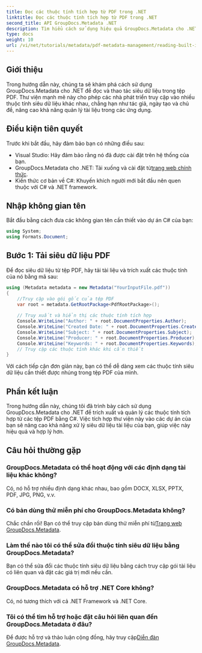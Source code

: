 ```yaml
---
title: Đọc các thuộc tính tích hợp từ PDF trong .NET
linktitle: Đọc các thuộc tính tích hợp từ PDF trong .NET
second_title: API GroupDocs.Metadata .NET
description: Tìm hiểu cách sử dụng hiệu quả GroupDocs.Metadata cho .NET để đọc, chỉnh sửa và quản lý siêu dữ liệu trong tệp PDF. Hướng dẫn này cung cấp hướng dẫn từng bước.
type: docs
weight: 10
url: /vi/net/tutorials/metadata/pdf-metadata-management/reading-built-in-properties-from-pdf/
---
```

## Giới thiệu
Trong hướng dẫn này, chúng ta sẽ khám phá cách sử dụng GroupDocs.Metadata cho .NET để đọc và thao tác siêu dữ liệu trong tệp PDF. Thư viện mạnh mẽ này cho phép các nhà phát triển truy cập vào nhiều thuộc tính siêu dữ liệu khác nhau, chẳng hạn như tác giả, ngày tạo và chủ đề, nâng cao khả năng quản lý tài liệu trong các ứng dụng.

## Điều kiện tiên quyết
Trước khi bắt đầu, hãy đảm bảo bạn có những điều sau:

- Visual Studio: Hãy đảm bảo rằng nó đã được cài đặt trên hệ thống của bạn.
-  GroupDocs.Metadata cho .NET: Tải xuống và cài đặt từ[trang web chính thức](https://releases.groupdocs.com/metadata/net/).
- Kiến thức cơ bản về C#: Khuyến khích người mới bắt đầu nên quen thuộc với C# và .NET framework.

## Nhập không gian tên
Bắt đầu bằng cách đưa các không gian tên cần thiết vào dự án C# của bạn:

```csharp
using System;
using Formats.Document;
```

## Bước 1: Tải siêu dữ liệu PDF
Để đọc siêu dữ liệu từ tệp PDF, hãy tải tài liệu và trích xuất các thuộc tính của nó bằng mã sau:

```csharp
using (Metadata metadata = new Metadata("YourInputFile.pdf"))
{
    //Truy cập vào gói gốc của tệp PDF
    var root = metadata.GetRootPackage<PdfRootPackage>();
    
    // Truy xuất và hiển thị các thuộc tính tích hợp
    Console.WriteLine("Author: " + root.DocumentProperties.Author);
    Console.WriteLine("Created Date: " + root.DocumentProperties.CreatedDate);
    Console.WriteLine("Subject: " + root.DocumentProperties.Subject);
    Console.WriteLine("Producer: " + root.DocumentProperties.Producer);
    Console.WriteLine("Keywords: " + root.DocumentProperties.Keywords);
    // Truy cập các thuộc tính khác khi cần thiết
}
```

Với cách tiếp cận đơn giản này, bạn có thể dễ dàng xem các thuộc tính siêu dữ liệu cần thiết được nhúng trong tệp PDF của mình.

## Phần kết luận
Trong hướng dẫn này, chúng tôi đã trình bày cách sử dụng GroupDocs.Metadata cho .NET để trích xuất và quản lý các thuộc tính tích hợp từ các tệp PDF bằng C#. Việc tích hợp thư viện này vào các dự án của bạn sẽ nâng cao khả năng xử lý siêu dữ liệu tài liệu của bạn, giúp việc này hiệu quả và hợp lý hơn.

## Câu hỏi thường gặp
### GroupDocs.Metadata có thể hoạt động với các định dạng tài liệu khác không?
Có, nó hỗ trợ nhiều định dạng khác nhau, bao gồm DOCX, XLSX, PPTX, PDF, JPG, PNG, v.v.

### Có bản dùng thử miễn phí cho GroupDocs.Metadata không?
 Chắc chắn rồi! Bạn có thể truy cập bản dùng thử miễn phí từ[Trang web GroupDocs.Metadata](https://releases.groupdocs.com/).

### Làm thế nào tôi có thể sửa đổi thuộc tính siêu dữ liệu bằng GroupDocs.Metadata?
Bạn có thể sửa đổi các thuộc tính siêu dữ liệu bằng cách truy cập gói tài liệu có liên quan và đặt các giá trị mới nếu cần.

### GroupDocs.Metadata có hỗ trợ .NET Core không?
Có, nó tương thích với cả .NET Framework và .NET Core.

### Tôi có thể tìm hỗ trợ hoặc đặt câu hỏi liên quan đến GroupDocs.Metadata ở đâu?
 Để được hỗ trợ và thảo luận cộng đồng, hãy truy cập[Diễn đàn GroupDocs.Metadata](https://forum.groupdocs.com/c/metadata/14).